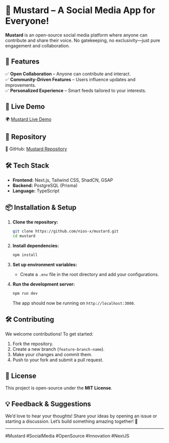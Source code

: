 # 🚀 Mustard – A Social Media App for Everyone!

**Mustard** is an open-source social media platform where anyone can contribute and share their voice. No gatekeeping, no exclusivity—just pure engagement and collaboration.

## 🌟 Features

✅ **Open Collaboration** – Anyone can contribute and interact.  
✅ **Community-Driven Features** – Users influence updates and improvements.  
✅ **Personalized Experience** – Smart feeds tailored to your interests.  

## 🎥 Live Demo

🌍 [Mustard Live Demo](https://mustard7.onrender.com/)

## 🔗 Repository

📌 GitHub: [Mustard Repository](https://github.com/nios-x/mustard)

## 🛠 Tech Stack

- **Frontend:** Next.js, Tailwind CSS, ShadCN, GSAP
- **Backend:** PostgreSQL (Prisma)
- **Language:** TypeScript

## 📦 Installation & Setup

1. **Clone the repository:**
   ```bash
   git clone https://github.com/nios-x/mustard.git
   cd mustard
   ```

2. **Install dependencies:**
   ```bash
   npm install
   ```

3. **Set up environment variables:**
   - Create a `.env` file in the root directory and add your configurations.

4. **Run the development server:**
   ```bash
   npm run dev
   ```
   The app should now be running on `http://localhost:3000`.

## 🛠 Contributing

We welcome contributions! To get started:
1. Fork the repository.
2. Create a new branch (`feature-branch-name`).
3. Make your changes and commit them.
4. Push to your fork and submit a pull request.

## 📜 License

This project is open-source under the **MIT License**.

## 💡 Feedback & Suggestions

We’d love to hear your thoughts! Share your ideas by opening an issue or starting a discussion. Let’s build something amazing together! 🚀

---

#Mustard #SocialMedia #OpenSource #Innovation #NextJS
